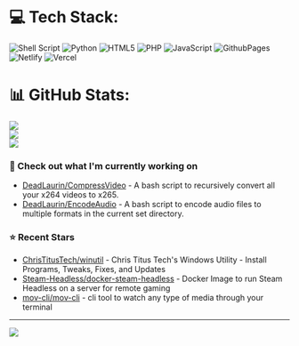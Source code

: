 # 💻 Tech Stack:
![Shell Script](https://img.shields.io/badge/shell_script-%23121011.svg?style=for-the-badge&logo=gnu-bash&logoColor=white) ![Python](https://img.shields.io/badge/python-3670A0?style=for-the-badge&logo=python&logoColor=ffdd54) ![HTML5](https://img.shields.io/badge/html5-%23E34F26.svg?style=for-the-badge&logo=html5&logoColor=white) ![PHP](https://img.shields.io/badge/php-%23777BB4.svg?style=for-the-badge&logo=php&logoColor=white) ![JavaScript](https://img.shields.io/badge/javascript-%23323330.svg?style=for-the-badge&logo=javascript&logoColor=%23F7DF1E) ![GithubPages](https://img.shields.io/badge/github%20pages-121013?style=for-the-badge&logo=github&logoColor=white) ![Netlify](https://img.shields.io/badge/netlify-%23000000.svg?style=for-the-badge&logo=netlify&logoColor=#00C7B7) ![Vercel](https://img.shields.io/badge/vercel-%23000000.svg?style=for-the-badge&logo=vercel&logoColor=white)

# 📊 GitHub Stats:
![](https://github-readme-stats.vercel.app/api?username=DeadLaurin&theme=dark&hide_border=false&include_all_commits=false&count_private=true)<br/>
![](https://github-readme-streak-stats.herokuapp.com/?user=DeadLaurin&theme=dark&hide_border=false)<br/>
![](https://github-readme-stats.vercel.app/api/top-langs/?username=DeadLaurin&theme=dark&hide_border=false&include_all_commits=false&count_private=true&layout=compact)

### 👷 Check out what I'm currently working on

- [DeadLaurin/CompressVideo](https://github.com/DeadLaurin/CompressVideo) - A bash script to recursively convert all your x264 videos to x265.
- [DeadLaurin/EncodeAudio](https://github.com/DeadLaurin/EncodeAudio) - A bash script to encode audio files to multiple formats in the current set directory.

### ⭐ Recent Stars

- [ChrisTitusTech/winutil](https://github.com/ChrisTitusTech/winutil) - Chris Titus Tech&#39;s Windows Utility - Install Programs, Tweaks, Fixes, and Updates
- [Steam-Headless/docker-steam-headless](https://github.com/Steam-Headless/docker-steam-headless) - Docker Image to run Steam Headless on a server for remote gaming
- [mov-cli/mov-cli](https://github.com/mov-cli/mov-cli) - cli tool to watch any type of media through your terminal

---
[![](https://visitcount.itsvg.in/api?id=DeadLaurin&icon=0&color=0)](https://visitcount.itsvg.in)

<!-- Proudly created with GPRM ( https://gprm.itsvg.in ) --
